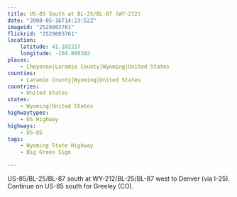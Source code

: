 ```yaml
---
title: US-85 South at BL-25/BL-87 (WY-212)
date: "2008-05-16T14:23:52Z"
imageid: "2529003761"
flickrid: "2529003761"
location:
    latitude: 41.102217
    longitude: -104.800392
places:
    - Cheyenne|Laramie County|Wyoming|United States
counties:
    - Laramie County|Wyoming|United States
countries:
    - United States
states:
    - Wyoming|United States
highwaytypes:
    - US Highway
highways:
    - US-85
tags:
    - Wyoming State Highway
    - Big Green Sign

---
```

US-85/BL-25/BL-87 south at WY-212/BL-25/BL-87 west to Denver (via I-25).  Continue on US-85 south for Greeley (CO).